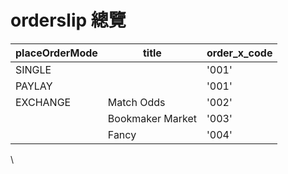 # orderslip 總覽

| placeOrderMode | title             | order\_x\_code |
| -------------- | ----------------- | -------------- |
| SINGLE         |                   | '001'          |
| PAYLAY         |                   | '001'          |
| EXCHANGE       | Match Odds        | '002'          |
|                | Bookmaker Market  | '003'          |
|                | Fancy             | '004'          |

\


